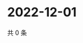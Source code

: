 # 2022-12-01

共 0 条

<!-- BEGIN WEIBO -->
<!-- 最后更新时间 Thu Dec 01 2022 17:14:54 GMT+0800 (China Standard Time) -->

<!-- END WEIBO -->
